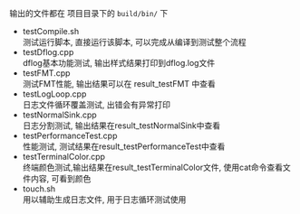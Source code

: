 

输出的文件都在 项目目录下的 `build/bin/` 下

- testCompile.sh   
    测试运行脚本, 直接运行该脚本, 可以完成从编译到测试整个流程     
- testDflog.cpp    
    dflog基本功能测试, 输出样式结果打印到dflog.log文件   
- testFMT.cpp   
    测试FMT性能, 输出结果可以在 result_testFMT 中查看   
- testLogLoop.cpp   
    日志文件循环覆盖测试, 出错会有异常打印   
- testNormalSink.cpp   
    日志分割测试, 输出结果在result_testNormalSink中查看   
- testPerformanceTest.cpp   
    性能测试, 测试结果在result_testPerformanceTest中查看   
- testTerminalColor.cpp   
    终端颜色测试,输出结果在result_testTerminalColor文件, 使用cat命令查看文件内容, 可看到颜色   
- touch.sh   
    用以辅助生成日志文件, 用于日志循环测试使用   
